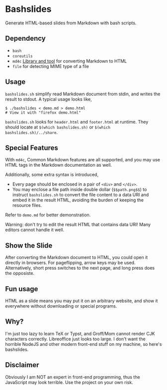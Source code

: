 # Bashslides

Generate HTML-based slides from Markdown with bash scripts.

## Dependency

- `bash`
- `coreutils`
- `md4c` [Library and tool](https://github.com/mity/md4c/) for converting
  Markdown to HTML
- `file` for detecting MIME type of a file

## Usage

`bashslides.sh` simplify read Markdown document from stdin, and writes the
result to stdout. A typical usage looks like,

```shell
$ ./bashslides < demo.md > demo.html
# View it with "firefox demo.html"
```

`bashslides.sh` looks for `header.html` and `footer.html` at runtime. They
should locate at `$(which bashslides.sh)` or `$(which bashslides.sh)/../share`.

## Special Features

With `md4c`, Common Markdown features are all supported, and you may use
HTML tags in the Markdown documentation as well.

Additionally, some extra syntax is introduced,

- Every page should be enclosed in a pair of `<div>` and `</div>`.
- You may enclose a file path inside double dollar (`$$path.png$$`) to instruct
  `bashslides.sh` to convert the file content to a data URI and embed it in the
  result HTML, avoiding the burden of keeping the resource files.

Refer to `demo.md` for better demonstration.

Warning: don't try to edit the result HTML that contains data URI! Many editors
cannot handle it well.

## Show the Slide

After converting the Markdown document to HTML, you could open it directly in
browsers. For pageflipping, arrow keys may be used. Alternatively, short press
switches to the next page, and long press does the opposiste.

## Fun usage

HTML as a slide means you may put it on an arbitrary website, and show it
everywhere without downloading or special programs.

## Why?

I'm just too lazy to learn TeX or Typst, and Groff/Mom cannot render CJK
characters correctly. Libreoffice just looks too large. I don't want the
horrible NodeJS and other modern front-end stuff on my machine, so here's
bashslides.

## Disclaimer

Obviously I am NOT an expert in front-end programming, thus the JavaScript may
look terrible. Use the project on your own risk.
